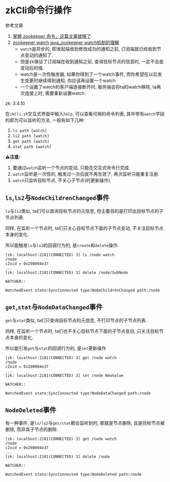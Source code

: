 # zkCli命令行操作

参考文章

1. [掌握 zookeeper 命令，这篇文章就够了](https://blog.csdn.net/feixiang2039/article/details/79810102)
2. [zookeeper watch java_zookeeper watch机制的理解](https://blog.csdn.net/weixin_28766939/article/details/114121835)
    - `watch`是异步的, 即发起端收到修改成功的通知之前, 订阅端就已经收到节点变动的通知了.
    - 但是zk保证了订阅端在收到通知之前, 查询目标节点的信息时, 一定不会是变动后的值.
    - watch是一次性触发器, 如果你得到了一个watch事件, 而你希望在以后发生变更时继续得到通知, 你应该再设置一个watch
    - 一个设置了watch的客户端连接断开时, 服务端会将ta的watch移除, ta再次连接上时, 需要重新设置watch.

zk: 3.4.10

在`zkCli.sh`交互式界面中输入`help`, 可以查看可用的命令列表, 其中带有`watch`字段的即为可以监听的方法, 一般有如下几种:

1. `ls path [watch]`
2. `ls2 path [watch]`
3. `get path [watch]`
4. `stat path [watch]`

**⚠注意:**

1. 要通过`watch`监听一个节点的变动, 只能在交互式命令行完成.
2. `watch`监听是一次性的, 触发过一次后就不再生效了, 再次监听只能重复注册.
3. `watch`只监听目标节点, 不关心子节点(的更新操作).

## `ls`,`ls2`与`NodeChildrenChanged`事件

`ls`与`ls2`类似, ta们可以查询目标节点的元信息, 但主要目的是打印出目标节点的子节点列表. 

同样, 在监听一个节点时, ta们只关心目标节点下面的子节点变动, 不关注目标节点本身的变化.

所以能触发`ls`与`ls2`的回调行为的, 是`create`和`delete`操作.

```log
[zk: localhost:2181(CONNECTED) 3] ls /node watch
/node
cZxid = 0x200004e37
...
[zk: localhost:2181(CONNECTED) 3] delete /node/SubNode

WATCHER::

WatchedEvent state:SyncConnected type:NodeChildrenChanged path:/node
```

## `get`,`stat`与`NodeDataChanged`事件

`get`与`stat`类似, ta们只查询目标节点的元信息, 不打印节点的子节点列表. 

同样, 在监听一个节点时, ta们也不关心目标节点下面的子节点变动, 只关注目标节点本身的变化.

所以能引发`get`与`stat`的回调行为的, 是`set`更新操作

```log
[zk: localhost:2181(CONNECTED) 3] get /node watch
/node
cZxid = 0x200004e37
...
[zk: localhost:2181(CONNECTED) 3] set /node NewValue

WATCHER::

WatchedEvent state:SyncConnected type:NodeDataChanged path:/node
```

## `NodeDeleted`事件

有一种事件, 是`ls/ls2`与`get/stat`都会监听到的, 那就是节点删除, 且是目标节点被删除, 而非其子节点的删除.

```log
[zk: localhost:2181(CONNECTED) 3] get /node watch
/node
cZxid = 0x200004e37
...
[zk: localhost:2181(CONNECTED) 3] delete /node 

WATCHER::

WatchedEvent state:SyncConnected type:NodeDeleted path:/node
```
